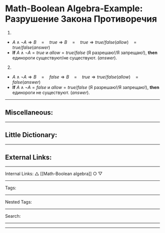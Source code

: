 # Math-Boolean Algebra-Example: Разрушение Закона Противоречия
1. 
- $A \land \neg A \Rightarrow B \quad = \quad true \Rightarrow B \quad = \quad true \Rightarrow true/false(allow)  \quad = \quad true/false (answer)$
- **If** $A \land \neg A = true$ и $allow = true/false$ (Я разрешаю!/Я запрещаю!),
	**then** eдинороги существуют/не существуют. ($answer$).
2. 
- $A \land \neg A \Rightarrow B \quad = \quad false \Rightarrow B \quad = \quad true \Rightarrow true/false(allow)  \quad = \quad false (answer)$
- **If** $A \land \neg A = false$ и $allow = true/false$ (Я разрешаю!/Я запрещаю!),
	**then** eдинороги не существуют. ($answer$).
***
## Miscellaneous:
***
## Little Dictionary:
***
## External Links:
***
Internal Links:
$\bigtriangleup$ [[Math-Boolean algebra]]
$\bigcirc$
$\bigtriangledown$ 
***
Tags:
***
Nested Tags:
***
Search:
***
***